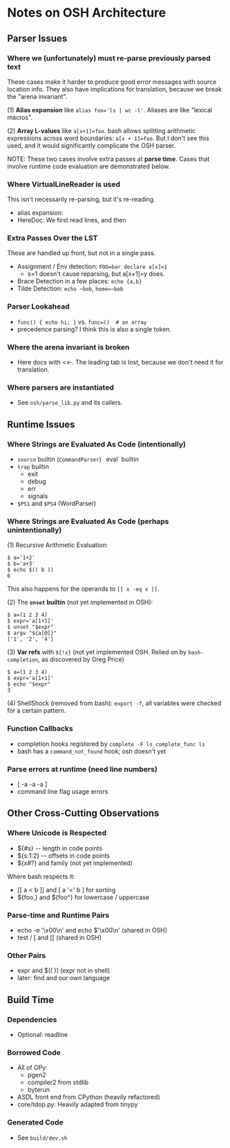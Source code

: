 Notes on OSH Architecture
=========================

## Parser Issues

### Where we (unfortunately) must re-parse previously parsed text

These cases make it harder to produce good error messages with source location
info.  They also have implications for translation, because we break the "arena
invariant".

(1) **Alias expansion** like `alias foo='ls | wc -l'`.  Aliases are like
"lexical macros".

(2) **Array L-values** like `a[x+1]=foo`.  bash allows splitting arithmetic
expressions across word boundaries: `a[x + 1]=foo`.  But I don't see this used,
and it would significantly complicate the OSH parser.

NOTE: These two cases involve extra passes at **parse time**.  Cases that
involve runtime code evaluation are demonstrated below.

### Where VirtualLineReader is used

This isn't necessarily re-parsing, but it's re-reading.

- alias expansion:
- HereDoc:  We first read lines, and then

### Extra Passes Over the LST

These are handled up front, but not in a single pass.

- Assignment / Env detection: `FOO=bar declare a[x]=1`
  - s=1 doesn't cause reparsing, but a[x+1]=y does.
- Brace Detection in a few places: `echo {a,b}`
- Tilde Detection: `echo ~bob`, `home=~bob`

### Parser Lookahead

- `func() { echo hi; }` vs.  `func=()  # an array`
- precedence parsing?  I think this is also a single token.

### Where the arena invariant is broken

- Here docs with <<-.  The leading tab is lost, because we don't need it for
  translation.

### Where parsers are instantiated

- See `osh/parse_lib.py` and its callers.

## Runtime Issues

### Where Strings are Evaluated As Code (intentionally)

- `source` builtin (`CommandParser`)
` `eval` builtin
- `trap` builtin
  - exit
  - debug
  - err
  - signals
- `$PS1` and `$PS4` (WordParser)

### Where Strings are Evaluated As Code (perhaps unintentionally)

(1) Recursive Arithmetic Evaluation:

    $ a='1+2'
    $ b='a+3'
    $ echo $(( b ))
    6

This also happens for the operands to `[[ x -eq x ]]`.

(2) The **`unset` builtin** (not yet implemented in OSH):

    $ a=(1 2 3 4)
    $ expr='a[1+1]'
    $ unset "$expr"
    $ argv "${a[@]}"
    ['1', '2', '4']

(3) **Var refs** with `${!x}` (not yet implemented OSH.  Relied on by
`bash-completion`, as discovered by Greg Price)

    $ a=(1 2 3 4)
    $ expr='a[1+1]'
    $ echo "$expr"
    3

(4) ShellShock (removed from bash): `export -f`, all variables were checked for
a certain pattern.

### Function Callbacks

- completion hooks registered by `complete -F ls_complete_func ls`
- bash has a `command_not_found` hook; osh doesn't yet

### Parse errors at runtime (need line numbers)

- [ -a -a -a ]
- command line flag usage errors

## Other Cross-Cutting Observations

### Where Unicode is Respected

- ${#s} -- length in code points
- ${s:1:2} -- offsets in code points
- ${x#?} and family (not yet implemented)

Where bash respects it:

- [[ a < b ]] and [ a '<' b ] for sorting
- ${foo,} and ${foo^} for lowercase / uppercase

### Parse-time and Runtime Pairs

- echo -e '\x00\n' and echo $'\x00\n' (shared in OSH)
- test / [ and [[ (shared in OSH)

### Other Pairs

- expr and $(( )) (expr not in shell)
- later: find and our own language

## Build Time

### Dependencies

- Optional: readline

### Borrowed Code

- All of OPy:
  - pgen2
  - compiler2 from stdlib
  - byterun
- ASDL front end from CPython (heavily refactored)
- core/tdop.py: Heavily adapted from tinypy

### Generated Code

- See `build/dev.sh`

